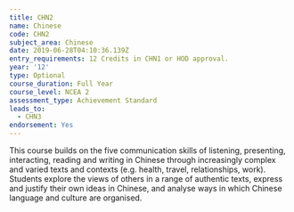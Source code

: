 ```yaml
---
title: CHN2
name: Chinese
code: CHN2
subject_area: Chinese
date: 2019-06-28T04:10:36.139Z
entry_requirements: 12 Credits in CHN1 or HOD approval.
year: '12'
type: Optional
course_duration: Full Year
course_level: NCEA 2
assessment_type: Achievement Standard
leads_to:
  - CHN3
endorsement: Yes
---
```

This course builds on the five communication skills of listening, presenting, interacting, reading and writing in Chinese through increasingly complex and varied texts and contexts (e.g. health, travel, relationships, work). Students explore the views of others in a range of authentic texts, express and justify their own ideas in Chinese, and analyse ways in which Chinese language and culture are organised.
